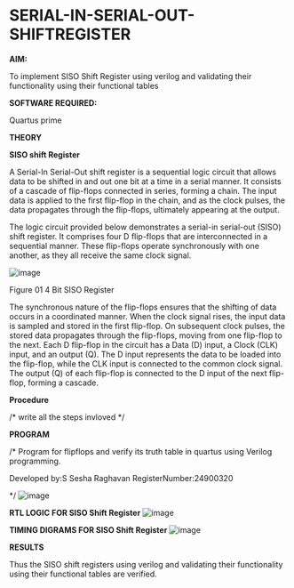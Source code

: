 # SERIAL-IN-SERIAL-OUT-SHIFTREGISTER

**AIM:**

To implement  SISO Shift Register using verilog and validating their functionality using their functional tables

**SOFTWARE REQUIRED:**

Quartus prime

**THEORY**

**SISO shift Register**

A Serial-In Serial-Out shift register is a sequential logic circuit that allows data to be shifted in and out one bit at a time in a serial manner. It consists of a cascade of flip-flops connected in series, forming a chain. The input data is applied to the first flip-flop in the chain, and as the clock pulses, the data propagates through the flip-flops, ultimately appearing at the output.

The logic circuit provided below demonstrates a serial-in serial-out (SISO) shift register. It comprises four D flip-flops that are interconnected in a sequential manner. These flip-flops operate synchronously with one another, as they all receive the same clock signal.

![image](https://github.com/naavaneetha/SERIAL-IN-SERIAL-OUT-SHIFTREGISTER/assets/154305477/e81c4072-37f9-46c6-8145-566764b74c3a)

Figure 01 4 Bit SISO Register

The synchronous nature of the flip-flops ensures that the shifting of data occurs in a coordinated manner. When the clock signal rises, the input data is sampled and stored in the first flip-flop. On subsequent clock pulses, the stored data propagates through the flip-flops, moving from one flip-flop to the next.
Each D flip-flop in the circuit has a Data (D) input, a Clock (CLK) input, and an output (Q). The D input represents the data to be loaded into the flip-flop, while the CLK input is connected to the common clock signal. The output (Q) of each flip-flop is connected to the D input of the next flip-flop, forming a cascade.

**Procedure**

/* write all the steps invloved */

**PROGRAM**

/* Program for flipflops and verify its truth table in quartus using Verilog programming.

Developed by:S Sesha Raghavan RegisterNumber:24900320

*/
![image](https://github.com/user-attachments/assets/ebbfdf72-becd-40fd-817e-6f87231284c4)

**RTL LOGIC FOR SISO Shift Register**
![image](https://github.com/user-attachments/assets/c9a07a50-9fd2-46be-bb77-6047f257ab18)

**TIMING DIGRAMS FOR SISO Shift Register**
![image](https://github.com/user-attachments/assets/cc058e91-f26c-4d68-9249-8a687c1bb74c)

**RESULTS**

Thus the SISO shift registers using verilog and validating their functionality using their functional tables are verified.

